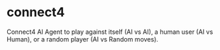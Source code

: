 # connect4
Connect4 AI Agent to play against itself (AI vs AI), a human user (AI vs Human), or a random player (AI vs Random moves).
